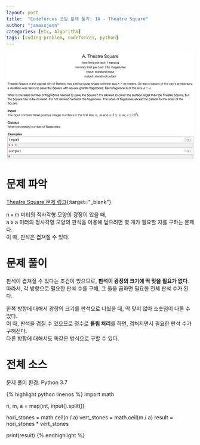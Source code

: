 ```yaml
---
layout: post
title:  "Codeforces 코딩 문제 풀기: 1A - Theatre Square"
author: "jamesujeon"
categories: [Etc, Algorithm]
tags: [coding-problem, codeforces, python]
---
```


![1A - Theatre Square](assets/codeforces_1a_theatre_square.png "1A - Theatre Square")

# 문제 파악

[Theatre Square 문제 링크](http://codeforces.com/problemset/problem/1/A){:target="_blank"}

n × m 미터의 직사각형 모양의 광장이 있을 때,  
a x a 미터의 정사각형 모양의 판석을 이용해 덮으려면 몇 개가 필요할 지를 구하는 문제다.  
이 때, 판석은 겹쳐질 수 있다.

# 문제 풀이

판석이 겹쳐질 수 있다는 조건이 있으므로, **판석이 광장의 크기에 딱 맞을 필요가 없다**.  
따라서, 각 방향으로 필요한 판석 수를 구해, 그 둘을 곱하면 필요한 전체 판석 수가 된다.

한쪽 방향에 대해서 광장의 크기를 판석으로 나눴을 때, 딱 맞지 않아 소숫점이 나올 수 있다.  
이 때, 판석을 겹칠 수 있으므로 정수로 **올림 처리**를 하면, 겹쳐지면서 필요한 판석 수가 구해진다.  
다른 방향에 대해서도 똑같은 방식으로 구할 수 있다.

# 전체 소스

문제 풀이 환경: Python 3.7

{% highlight python linenos %}
import math

n, m, a = map(int, input().split())

hori_stones = math.ceil(n / a)
vert_stones = math.ceil(m / a)
result = hori_stones * vert_stones

print(result)
{% endhighlight %}
